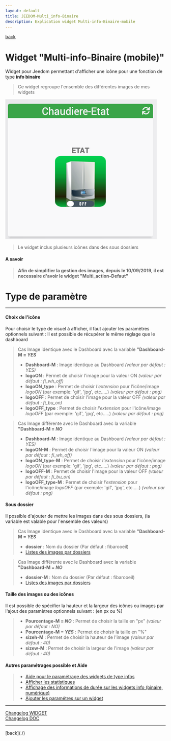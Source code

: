 ```yaml
---
layout: default
title: JEEDOM-Multi_info-Binaire
description: Explication widget Multi-info-Binaire-mobile
---
```

[back](./)
# Widget "Multi-info-Binaire (mobile)" 

Widget pour Jeedom permettant d'afficher une icône pour une fonction de type <b>info binaire</b>
<blockquote>
    Ce widget regroupe l'ensemble des différentes images de mes widgets
</blockquote>

<p><img src="img/RESULTAT_JEEDOM_Chaudiere_ETAT.png" alt="Resultat" /></p>
<blockquote>
    Le widget inclus plusieurs icônes dans des sous dossiers
</blockquote>

<h4 id="A Savoir">A savoir</h4>
<blockquote>
<b>Afin de simplifier la gestion des images, depuis le 10/09/2019, il est necessaire d'avoir le widget "Multi_action-Defaut"</b>
</blockquote>

<h1 id="Type de paramètre">Type de paramètre</h1>
<hr />
<h4 id="Logo">Choix de l'icône</h4>
Pour choisir le type de visuel à afficher, il faut ajouter les paramètres optionnels suivant :
Il est possible de récupérer le même réglage que le dashboard
<blockquote>
    Cas Image identique avec le Dashboard avec la variable <b>"Dashboard-M = <i>YES</i></b>
        <ul>
            <li><b>Dashboard-M</b> : Image identique au Dashboard <i> (valeur par défaut : YES)</i></li>
            <li><b>logoON</b> : Permet de choisir l'image pour la valeur ON<i> (valeur par défaut : fi_wh_off)</i></li>
            <li><b>logoON_type</b> : Permet de choisir <i>l'extension</i> pour l'icône/image <i>logoON</i> (par exemple: 'gif', 'jpg', etc.....)<i> (valeur par défaut : png)</i></li>
            <li><b>logoOFF</b> : Permet de choisir l'image pour la valeur OFF<i> (valeur par défaut : fi_bu_on)</i></li>
            <li><b>logoOFF_type</b> : Permet de choisir <i>l'extension</i> pour l'icône/image <i>logoOFF</i> (par exemple: 'gif', 'jpg', etc.....)<i> (valeur par défaut : png)</i></li>
        </ul>
</blockquote>
<blockquote>
    Cas Image différente avec le Dashboard avec la variable <b>"Dashboard-M = <i>NO</i></b>
        <ul>
            <li><b>Dashboard-M</b> : Image identique au Dashboard <i> (valeur par défaut : YES)</i></li>
            <li><b>logoON-M</b> : Permet de choisir l'image pour la valeur ON<i> (valeur par défaut : fi_wh_off)</i></li>
            <li><b>logoON_type-M</b> : Permet de choisir <i>l'extension</i> pour l'icône/image <i>logoON</i> (par exemple: 'gif', 'jpg', etc.....)<i> (valeur par défaut : png)</i></li>
            <li><b>logoOFF-M</b> : Permet de choisir l'image pour la valeur OFF<i> (valeur par défaut : fi_bu_on)</i></li>
            <li><b>logoOFF_type-M</b> : Permet de choisir <i>l'extension</i> pour l'icône/image <i>logoOFF</i> (par exemple: 'gif', 'jpg', etc.....)<i> (valeur par défaut : png)</i></li>
        </ul>
</blockquote>


<h4 id="Dossier">Sous dossier</h4>
Il possible d'ajouter de mettre les images dans des sous dossiers, (la variable est valable pour l'ensemble des valeurs)
<blockquote>
    Cas Image identique avec le Dashboard avec la variable <b>"Dashboard-M = <i>YES</i></b>
        <ul>
            <li><b>dossier</b> : Nom du dossier (Par défaut : fibarooeil)</li>
            <li><a href="./JEEDOM-Liste_images_dossiers.html">Listes des images par dossiers</a></li>
        </ul>
</blockquote>
<blockquote>
    Cas Image différente avec le Dashboard avec la variable <b>"Dashboard-M = <i>NO</i></b>
        <ul>
            <li><b>dossier-M</b> : Nom du dossier (Par défaut : fibarooeil)</li>
            <li><a href="./JEEDOM-Liste_images_dossiers.html">Listes des images par dossiers</a></li>
        </ul>
</blockquote>

<h4 id="Taille">Taille des images ou des icônes</h4>
Il est possible de spécifier la hauteur et la largeur des icônes ou images par l'ajout des paramètres optionnels suivant : (en px ou %)
<blockquote>
        <ul>
            <li><b>Pourcentage-M = <i>NO</i></b> : Permet de choisir la taille en "px" <i>(valeur par défaut : NO)</i></li>
            <li><b>Pourcentage-M = <i>YES</i></b> : Permet de choisir la taille en "%"</li>
            <li><b>sizeh-M</b> : Permet de choisir la hauteur de l'image <i>(valeur par défaut : 40)</i></li>
            <li><b>sizew-M</b> : Permet de choisir la largeur de l'image <i>(valeur par défaut : 40)</i></li>
        </ul>
</blockquote>

<h4 id="Aider">Autres paramétrages possible et Aide</h4>
<blockquote>
        <ul>
            <li><a href="./JEEDOM-AIDE-CONFIG-INFOS.html">Aide pour le paramétrage des widgets de type infos</a></li>
            <li><a href="JEEDOM-AIDE-STATS.html">Afficher les statistiques</a></li>
            <li><a href="JEEDOM-AIDE-STATS TEMPS.html">Affichage des informations de durée sur les widgets info (binaire, numérique)</a></li>
            <li><a href="JEEDOM-AIDE-PARA.html">Ajouter les paramétres sur un widget</a></li>
        </ul>
</blockquote>

<hr />
<dl>
    <a href="https://github.com/JEALG/JEEDOM-Multi_info-Binaire--mobile/commits/master">Changelog WIDGET</a><br/>
    <a href="https://github.com/JEALG/JEEDOM-Widget_JAG-doc/commits/master">Changelog DOC</a>
</dl>
<hr />
[back](./)